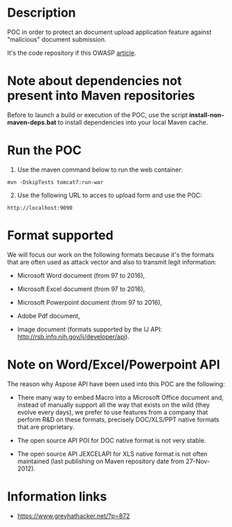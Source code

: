 # Description

POC in order to protect an document upload application feature against "malicious" document submission.

It's the code repository if this OWASP [article](https://www.owasp.org/index.php/Protect_FileUpload_Against_Malicious_File). 

# Note about dependencies not present into Maven repositories

Before to launch a build or execution of the POC, use the script **install-non-maven-deps.bat** to install dependencies into your local Maven cache.

# Run the POC

1) Use the maven command below to run the web container:

`mvn -DskipTests tomcat7:run-war`

2) Use the following URL to acces to upload form and use the POC:

`http://localhost:9090`

# Format supported

We will focus our work on the following formats because it's the formats that are often used as attack vector and also to transmit legit information: 

* Microsoft Word document (from 97 to 2016),

* Microsoft Excel document (from 97 to 2016),

* Microsoft Powerpoint document (from 97 to 2016),

* Adobe Pdf document,

* Image document (formats supported by the IJ API: http://rsb.info.nih.gov/ij/developer/api).

# Note on Word/Excel/Powerpoint API

The reason why Aspose API have been used into this POC are the following:

* There many way to embed Macro into a Microsoft Office document and, instead of manually support all the way that exists on the wild (they evolve every days), we prefer to use features from a company that perform R&D on these formats, precisely DOC/XLS/PPT native formats that are proprietary. 

* The open source API POI for DOC native format is not very stable.

* The open source API JEXCELAPI for XLS native format is not often maintained (last publishing on Maven repository date from 27-Nov-2012).

# Information links

* https://www.greyhathacker.net/?p=872
